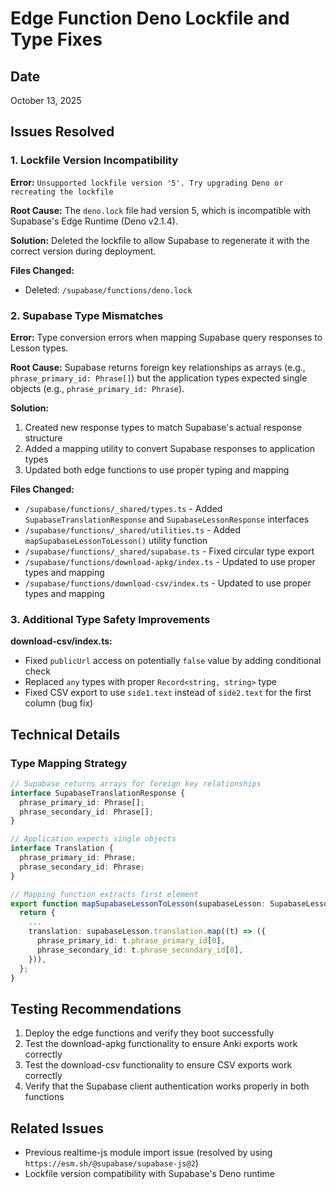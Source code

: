 # Edge Function Deno Lockfile and Type Fixes

## Date
October 13, 2025

## Issues Resolved

### 1. Lockfile Version Incompatibility
**Error:** `Unsupported lockfile version '5'. Try upgrading Deno or recreating the lockfile`

**Root Cause:** The `deno.lock` file had version 5, which is incompatible with Supabase's Edge Runtime (Deno v2.1.4).

**Solution:** Deleted the lockfile to allow Supabase to regenerate it with the correct version during deployment.

**Files Changed:**
- Deleted: `/supabase/functions/deno.lock`

### 2. Supabase Type Mismatches
**Error:** Type conversion errors when mapping Supabase query responses to Lesson types.

**Root Cause:** Supabase returns foreign key relationships as arrays (e.g., `phrase_primary_id: Phrase[]`) but the application types expected single objects (e.g., `phrase_primary_id: Phrase`).

**Solution:**
1. Created new response types to match Supabase's actual response structure
2. Added a mapping utility to convert Supabase responses to application types
3. Updated both edge functions to use proper typing and mapping

**Files Changed:**
- `/supabase/functions/_shared/types.ts` - Added `SupabaseTranslationResponse` and `SupabaseLessonResponse` interfaces
- `/supabase/functions/_shared/utilities.ts` - Added `mapSupabaseLessonToLesson()` utility function
- `/supabase/functions/_shared/supabase.ts` - Fixed circular type export
- `/supabase/functions/download-apkg/index.ts` - Updated to use proper types and mapping
- `/supabase/functions/download-csv/index.ts` - Updated to use proper types and mapping

### 3. Additional Type Safety Improvements

**download-csv/index.ts:**
- Fixed `publicUrl` access on potentially `false` value by adding conditional check
- Replaced `any` types with proper `Record<string, string>` type
- Fixed CSV export to use `side1.text` instead of `side2.text` for the first column (bug fix)

## Technical Details

### Type Mapping Strategy
```typescript
// Supabase returns arrays for foreign key relationships
interface SupabaseTranslationResponse {
  phrase_primary_id: Phrase[];
  phrase_secondary_id: Phrase[];
}

// Application expects single objects
interface Translation {
  phrase_primary_id: Phrase;
  phrase_secondary_id: Phrase;
}

// Mapping function extracts first element
export function mapSupabaseLessonToLesson(supabaseLesson: SupabaseLessonResponse): Lesson {
  return {
    ...
    translation: supabaseLesson.translation.map((t) => ({
      phrase_primary_id: t.phrase_primary_id[0],
      phrase_secondary_id: t.phrase_secondary_id[0],
    })),
  };
}
```

## Testing Recommendations
1. Deploy the edge functions and verify they boot successfully
2. Test the download-apkg functionality to ensure Anki exports work correctly
3. Test the download-csv functionality to ensure CSV exports work correctly
4. Verify that the Supabase client authentication works properly in both functions

## Related Issues
- Previous realtime-js module import issue (resolved by using `https://esm.sh/@supabase/supabase-js@2`)
- Lockfile version compatibility with Supabase's Deno runtime

